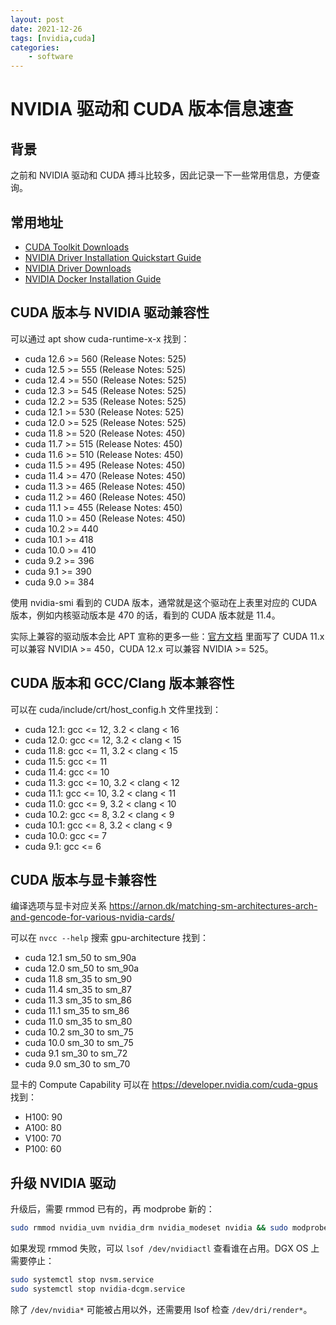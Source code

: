 ```yaml
---
layout: post
date: 2021-12-26
tags: [nvidia,cuda]
categories:
    - software
---
```


# NVIDIA 驱动和 CUDA 版本信息速查

## 背景

之前和 NVIDIA 驱动和 CUDA 搏斗比较多，因此记录一下一些常用信息，方便查询。

## 常用地址

- [CUDA Toolkit Downloads](https://developer.nvidia.com/cuda-downloads?target_os=Linux)
- [NVIDIA Driver Installation Quickstart Guide](https://docs.nvidia.com/datacenter/tesla/tesla-installation-notes/index.html)
- [NVIDIA Driver Downloads](https://www.nvidia.com/Download/index.aspx)
- [NVIDIA Docker Installation Guide](https://docs.nvidia.com/datacenter/cloud-native/container-toolkit/install-guide.html)

## CUDA 版本与 NVIDIA 驱动兼容性

可以通过 apt show cuda-runtime-x-x 找到：

- cuda 12.6 >= 560 (Release Notes: 525)
- cuda 12.5 >= 555 (Release Notes: 525)
- cuda 12.4 >= 550 (Release Notes: 525)
- cuda 12.3 >= 545 (Release Notes: 525)
- cuda 12.2 >= 535 (Release Notes: 525)
- cuda 12.1 >= 530 (Release Notes: 525)
- cuda 12.0 >= 525 (Release Notes: 525)
- cuda 11.8 >= 520 (Release Notes: 450)
- cuda 11.7 >= 515 (Release Notes: 450)
- cuda 11.6 >= 510 (Release Notes: 450)
- cuda 11.5 >= 495 (Release Notes: 450)
- cuda 11.4 >= 470 (Release Notes: 450)
- cuda 11.3 >= 465 (Release Notes: 450)
- cuda 11.2 >= 460 (Release Notes: 450)
- cuda 11.1 >= 455 (Release Notes: 450)
- cuda 11.0 >= 450 (Release Notes: 450)
- cuda 10.2 >= 440
- cuda 10.1 >= 418
- cuda 10.0 >= 410
- cuda 9.2 >= 396
- cuda 9.1 >= 390
- cuda 9.0 >= 384

使用 nvidia-smi 看到的 CUDA 版本，通常就是这个驱动在上表里对应的 CUDA 版本，例如内核驱动版本是 470 的话，看到的 CUDA 版本就是 11.4。

实际上兼容的驱动版本会比 APT 宣称的更多一些：[官方文档](https://docs.nvidia.com/cuda/cuda-toolkit-release-notes/index.html) 里面写了 CUDA 11.x 可以兼容 NVIDIA >= 450，CUDA 12.x 可以兼容 NVIDIA >= 525。

## CUDA 版本和 GCC/Clang 版本兼容性

可以在 cuda/include/crt/host_config.h 文件里找到：

- cuda 12.1: gcc <= 12, 3.2 < clang < 16
- cuda 12.0: gcc <= 12, 3.2 < clang < 15
- cuda 11.8: gcc <= 11, 3.2 < clang < 15
- cuda 11.5: gcc <= 11
- cuda 11.4: gcc <= 10
- cuda 11.3: gcc <= 10, 3.2 < clang < 12
- cuda 11.1: gcc <= 10, 3.2 < clang < 11
- cuda 11.0: gcc <= 9, 3.2 < clang < 10
- cuda 10.2: gcc <= 8, 3.2 < clang < 9
- cuda 10.1: gcc <= 8, 3.2 < clang < 9
- cuda 10.0: gcc <= 7
- cuda 9.1: gcc <= 6

## CUDA 版本与显卡兼容性

编译选项与显卡对应关系 https://arnon.dk/matching-sm-architectures-arch-and-gencode-for-various-nvidia-cards/

可以在 `nvcc --help` 搜索 gpu-architecture 找到：

- cuda 12.1 sm_50 to sm_90a
- cuda 12.0 sm_50 to sm_90a
- cuda 11.8 sm_35 to sm_90
- cuda 11.4 sm_35 to sm_87
- cuda 11.3 sm_35 to sm_86
- cuda 11.1 sm_35 to sm_86
- cuda 11.0 sm_35 to sm_80
- cuda 10.2 sm_30 to sm_75
- cuda 10.0 sm_30 to sm_75
- cuda 9.1 sm_30 to sm_72
- cuda 9.0 sm_30 to sm_70

显卡的 Compute Capability 可以在 https://developer.nvidia.com/cuda-gpus 找到：

- H100: 90
- A100: 80
- V100: 70
- P100: 60

## 升级 NVIDIA 驱动

升级后，需要 rmmod 已有的，再 modprobe 新的：

```bash
sudo rmmod nvidia_uvm nvidia_drm nvidia_modeset nvidia && sudo modprobe nvidia
```

如果发现 rmmod 失败，可以 `lsof /dev/nvidiactl` 查看谁在占用。DGX OS 上需要停止：

```bash
sudo systemctl stop nvsm.service
sudo systemctl stop nvidia-dcgm.service 
```

除了 `/dev/nvidia*` 可能被占用以外，还需要用 lsof 检查 `/dev/dri/render*`。
